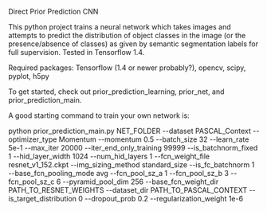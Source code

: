 Direct Prior Prediction CNN

This python project trains a neural network which takes images and attempts to predict the distribution of object classes in the image (or the presence/absence of classes) as given by semantic segmentation labels for full supervision. Tested in Tensorflow 1.4.

Required packages: Tensorflow (1.4 or newer probably?), opencv, scipy, pyplot, h5py

To get started, check out prior_prediction_learning, prior_net, and prior_prediction_main.

A good starting command to train your own network is:

python prior_prediction_main.py NET_FOLDER --dataset PASCAL_Context --optimizer_type Momentum --momentum 0.5 --batch_size 32 --learn_rate 5e-1 --max_iter 20000 --iter_end_only_training 99999 --is_batchnorm_fixed 1 --hid_layer_width 1024 --num_hid_layers 1 --fcn_weight_file resnet_v1_152.ckpt --img_sizing_method standard_size --is_fc_batchnorm 1 --base_fcn_pooling_mode avg --fcn_pool_sz_a 1 --fcn_pool_sz_b 3 --fcn_pool_sz_c 6 --pyramid_pool_dim 256 --base_fcn_weight_dir PATH_TO_RESNET_WEIGHTS --dataset_dir PATH_TO_PASCAL_CONTEXT --is_target_distribution 0 --dropout_prob 0.2 --regularization_weight 1e-6 